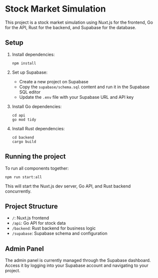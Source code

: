 # Stock Market Simulation

This project is a stock market simulation using Nuxt.js for the frontend, Go for the API, Rust for the backend, and Supabase for the database.

## Setup

1. Install dependencies:
   ```
   npm install
   ```

2. Set up Supabase:
   - Create a new project on Supabase
   - Copy the `supabase/schema.sql` content and run it in the Supabase SQL editor
   - Update the `.env` file with your Supabase URL and API key

3. Install Go dependencies:
   ```
   cd api
   go mod tidy
   ```

4. Install Rust dependencies:
   ```
   cd backend
   cargo build
   ```

## Running the project

To run all components together:

```
npm run start:all
```

This will start the Nuxt.js dev server, Go API, and Rust backend concurrently.

## Project Structure

- `/`: Nuxt.js frontend
- `/api`: Go API for stock data
- `/backend`: Rust backend for business logic
- `/supabase`: Supabase schema and configuration

## Admin Panel

The admin panel is currently managed through the Supabase dashboard. Access it by logging into your Supabase account and navigating to your project.